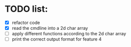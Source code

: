 # TODO list:
- [x] refactor code 
- [x] read the cmdline into a 2d char array
- [ ] apply different functions according to the 2d char array
- [ ] print the correct output format for feature 4
